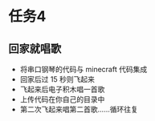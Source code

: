 # 任务4

## 回家就唱歌

- 将串口钢琴的代码与 minecraft 代码集成 
- 回家后过 15 秒则飞起来
- 飞起来后电子积木唱一首歌
- 上传代码在你自己的目录中
- 第二次飞起来唱第二首歌......循环往复
